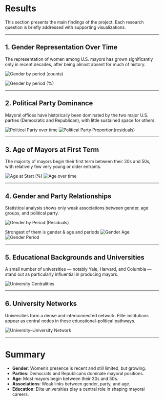 # Results

This section presents the main findings of the project. Each research question is briefly addressed with supporting visualizations.

---

## 1. Gender Representation Over Time
The representation of women among U.S. mayors has grown significantly only in recent decades, after being almost absent for much of history.

![Gender by period (counts)](https://github.com/Erulan123/Mayors/blob/main/images/gender_counts_generations.png)

![Gender by period (%)](https://github.com/Erulan123/Mayors/blob/main/images/gender_proportion_generations.png)

---

## 2. Political Party Dominance
Mayoral offices have historically been dominated by the two major U.S. parties (Democratic and Republican), with little sustained space for others.

![Political Party over time](https://github.com/Erulan123/Mayors/blob/main/images/party_counts_generations.png)
![Political Party Proportion(residuals)](https://github.com/Erulan123/Mayors/blob/main/images/party_proportion_generations.png)

---

## 3. Age of Mayors at First Term
The majority of mayors begin their first term between their 30s and 50s, with relatively few very young or older entrants.

![Age at Start (%)](https://github.com/Erulan123/Mayors/blob/main/images/age_proportion.png)
![Age over time](https://github.com/Erulan123/Mayors/blob/main/images/age_proportion_generations.png)

---

## 4. Gender and Party Relationships
Statistical analysis shows only weak associations between gender, age groups, and political party.

![Gender by Period (Residuals)](https://github.com/Erulan123/Mayors/blob/main/images/gender_party.png)

Strongest of them is gender & age and periods
![Gender Age](https://github.com/Erulan123/Mayors/blob/main/images/gender_age.png)
![Gender Period](https://github.com/Erulan123/Mayors/blob/main/images/gender_period.png)


---

## 5. Educational Backgrounds and Universities
A small number of universities — notably Yale, Harvard, and Columbia — stand out as particularly influential in producing mayors.

![University Centralities](https://github.com/Erulan123/Mayors/blob/main/images/betweenness_eigenvector.png)

---

## 6. University Networks
Universities form a dense and interconnected network. Elite institutions appear as central nodes in these educational–political pathways.

![University–University Network](https://github.com/Erulan123/Mayors/blob/main/images/edu_edu_network.png)

---

# Summary
- **Gender**: Women’s presence is recent and still limited, but growing.  
- **Parties**: Democrats and Republicans dominate mayoral positions.  
- **Age**: Most mayors begin between their 30s and 50s.  
- **Associations**: Weak links between gender, party, and age.  
- **Education**: Elite universities play a central role in shaping mayoral careers.
